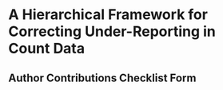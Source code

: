 # A Hierarchical Framework for Correcting Under-Reporting in Count Data


## Author Contributions Checklist Form